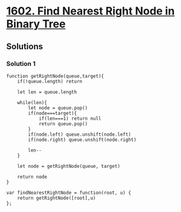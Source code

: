 # [1602. Find Nearest Right Node in Binary Tree](https://leetcode.com/problems/find-nearest-right-node-in-binary-tree/)

## Solutions

### Solution 1

```
function getRightNode(queue,target){
    if(!queue.length) return
    
    let len = queue.length
    
    while(len){
        let node = queue.pop()
        if(node===target){
            if(len===1) return null
            return queue.pop()
        }
        if(node.left) queue.unshift(node.left)
        if(node.right) queue.unshift(node.right)
        
        len--
    }
    
    let node = getRightNode(queue, target)
    
    return node
}

var findNearestRightNode = function(root, u) {
    return getRightNode([root],u)
};
```